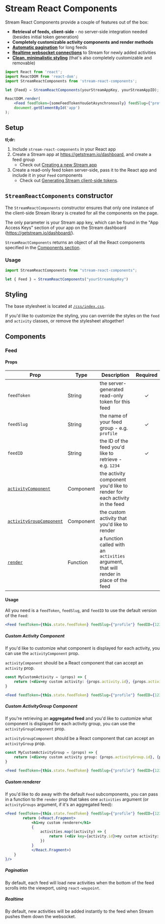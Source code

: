 # Stream React Components

Stream React Components provide a couple of features out of the box:

-   **Retrieval of feeds, client-side** - no server-side integration needed (besides initial token generation)
-   **Completely customizable activity components and render methods**
-   **[Automatic pagination](#pagination)** for long feeds
-   **[Realtime websocket connections](#realtime)** to Stream for newly added activities
-   **[Clean, minimalistic styling](#styling)** (that's also completely customizable and removable)

```jsx
import React from 'react';
import ReactDOM from 'react-dom';
import StreamReactComponents from 'stream-react-components';

let {Feed} = StreamReactComponents(yourStreamAppKey, yourStreamAppID);

ReactDOM.render(
    <Feed feedToken={someFeedTokenYouGotAsynchronously} feedSlug={"profile"} feedID={1234}/>,
    document.getElementById('app')
);
```

## Setup

**tl;dr:**

1.  Include `stream-react-components` in your React app
2.  Create a Stream app at <https://getstream.io/dashboard>, and create a feed group
    -   Check out [Creating a new Stream app](/docs/create-stream-app.md)
3.  Create a read-only feed token server-side, pass it to the React app and include it in your `Feed` components
    -   Check out [Generating Stream client-side tokens](/docs/server-side-token.md).

## `StreamReactComponents` constructor

The `StreamReactComponents` constructor ensures that only one instance of the client-side Stream library is created for all the components on the page.

The only parameter is your Stream app key, which can be found in the "App Access Keys" section of your app on the Stream dashboard (<https://getstream.io/dashboard/>).

`StreamReactComponents` returns an object of all the React components specified in the [Components section](#components).

### Usage

```jsx
import StreamReactComponents from "stream-react-components";

let { Feed } = StreamReactComponents("yourStreamAppKey")
```

## Styling

The base stylesheet is located at [`/css/index.css`](/css/index.css).

If you'd like to customize the styling, you can override the styles on the `feed` and `activity` classes, or remove the stylesheet altogether!

## Components

### Feed

#### Props

| Prop                                                        | Type      | Description                                                                            | Required |
| ----------------------------------------------------------- | --------- | -------------------------------------------------------------------------------------- | :------: |
| `feedToken`                                                 | String    | the server-generated read-only token for this feed                                     |     ✓    |
| `feedSlug`                                                  | String    | the name of your feed group - e.g. `profile`                                           |     ✓    |
| `feedID`                                                    | String    | the ID of the feed you'd like to retrieve - e.g. `1234`                                |     ✓    |
| [`activityComponent`](#custom-activity-component)           | Component | the activity component you'd like to render for each activity in the feed              |          |
| [`activityGroupComponent`](#custom-activitygroup-component) | Component | the custom activity that you'd like to render                                          |          |
| [`render`](#custom-renderer)                                | Function  | a function called with an `activities` argument, that will render in place of the feed |          |

#### Usage

All you need is a `feedToken`, `feedSlug`, and `feedID` to use the default version of the `Feed`:

```jsx
<Feed feedToken={this.state.feedToken} feedSlug={"profile"} feedID={1234} />
```

##### Custom Activity Component

If you'd like to customize what component is displayed for each activity, you can use the `activityComponent` prop.

`activityComponent` should be a React component that can accept an `activity` prop.

```jsx
const MyCustomActivity = (props) => {
    return (<div>my custom activity: {props.activity.id}, {props.activity.actor}, {props.activity.verb}, {props.activity.object}</div>);
}

<Feed feedToken={this.state.feedToken} feedSlug={"profile"} feedID={1234} activityComponent={MyCustomActivity}/>
```

##### Custom ActivityGroup Component

If you're retrieving an **aggregated feed** and you'd like to customize what component is displayed for each activity group, you can use the `activityGroupComponent` prop.

`activityGroupComponent` should be a React component that can accept an `activityGroup` prop.

```jsx
const MyCustomActivityGroup = (props) => {
    return (<div>my custom activity group: {props.activityGroup.id}, {props.activityGroup.group}, {props.activityGroup.verb}, {props.activityGroup.activity_count}</div>);
}

<Feed feedToken={this.state.feedToken} feedSlug={"profile"} feedID={1234} activityComponent={MyCustomActivityGroup}/>
```

##### Custom renderer

If you'd like to do away with the default `Feed` subcomponents, you can pass in a function to the `render` prop that takes one `activities` argument (or `activityGroups` argument, if it's an aggregated feed):

```jsx
<Feed feedToken={this.state.feedToken} feedSlug={"profile"} feedID={1234} render={(activities) => {
        return (<React.Fragment>
            <h1>my custom renderer</h1>
            {
                activities.map((activity) => {
                    return (<div key={activity.id}>my custom activity: {activity.id}, {activity.actor}, {activity.verb}, {activity.object}</div>)
                })
            }
            </React.Fragment>)
    }
}/>
```

##### Pagination

By default, each feed will load new activities when the bottom of the feed scrolls into the viewport, using `react-waypoint`.

##### Realtime

By default, new activities will be added instantly to the feed when Stream pushes them down the websocket.
